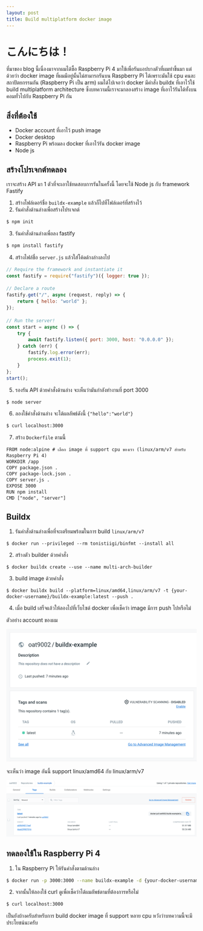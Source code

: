 ```yaml
---
layout: post
title: Build multiplatform docker image
---
```


# こんにちは！

ที่มาของ blog นี้เนื่องมาจากผมได้ซื้อ Raspberry Pi 4 มาใช้เพื่อรันแอปบางตัวที่ผมทำขึ้นมา แต่ด้วยว่า docker image ที่ผมมีอยู่นั้นไม่สามารถรันบน Raspberry Pi ได้เพราะมันใช้ cpu คนละสถาปัตยกรรมกัน (Raspberry Pi เป็น arm) ผมได้ไปเจอว่า docker มีคำสั่ง buildx ที่เอาไว้ใช้ build multiplatform architecture ซึ่งบทความนี้เราจะมาลองสร้าง image ที่เอาไว้รันได้ทั้งบนคอมทั่วไปกับ Raspberry Pi กัน

## สิ่งที่ต้องใช้

-   Docker account ที่เอาไว้ push image
-   Docker desktop
-   Raspberry Pi พร้อมลง docker ที่เอาไว้รัน docker image
-   Node js

## สร้างโปรเจกต์ทดลอง

เราจะสร้าง API มา 1 ตัวที่จะเอาใช้ทดสอบการรันในครั้งนี้ โดยจะใช้ Node js กับ framework Fastify

1. สร้างโฟล์เดอร์ชื่อ `buildx-example` แล้วก็ไปที่โฟล์เดอร์ที่สร้างไว้
2. รันคำสั่งด้านล่างเพื่อสร้างโปรเจกต์

```bash
$ npm init
```

3. รันคำสั่งด้านล่างเพื่อลง fastify

```bash
$ npm install fastify
```

4. สร้างไฟล์ชื่อ `server.js` แล้วใส่โค้ดด้างล่างลงไป

```js
// Require the framework and instantiate it
const fastify = require("fastify")({ logger: true });

// Declare a route
fastify.get("/", async (request, reply) => {
    return { hello: "world" };
});

// Run the server!
const start = async () => {
    try {
        await fastify.listen({ port: 3000, host: "0.0.0.0" });
    } catch (err) {
        fastify.log.error(err);
        process.exit(1);
    }
};
start();
```

5. รองรัน API ด้วยคำสั่งด้านล่าง จะเห็นว่ามันกำลังทำงานที่ port 3000

```bash
$ node server
```

6. ลองใช้คำสั่งด้านล่าง จะได้ผลลัพธ์ดังนี้ `{"hello":"world"}`

```bash
$ curl localhost:3000
```

7. สร้าง `Dockerfile` ตามนี้

```docker
FROM node:alpine # เลือก image ที่ support cpu ของเรา (linux/arm/v7 สำหรับ Raspberry Pi 4)
WORKDIR /app
COPY package.json .
COPY package-lock.json .
COPY server.js .
EXPOSE 3000
RUN npm install
CMD ["node", "server"]
```

## Buildx

1. รันคำสั่งด้านล่างเพื่อที่จะเตรียมพร้อมในการ build `linux/arm/v7`

```
$ docker run --privileged --rm tonistiigi/binfmt --install all
```

2. สร้างตัว builder ด้วยคำสั่ง

```
$ docker buildx create --use --name multi-arch-builder
```

3. build image ด้วยคำสั่ง

```
$ docker buildx build --platform=linux/amd64,linux/arm/v7 -t {your-docker-username}/buildx-example:latest --push .
```

4. เมื่อ build เสร็จแล้วให้ลองไปที่เว็บไซต์ docker เพื่อเช็คว่า image มีการ push ไปหรือไม่

ตัวอย่าง account ของผม

![repo-home](/assets/docker-buildx/buildx-home.png)

จะเห็นว่า image อันนี้ support linux/amd64 กับ linux/arm/v7

![repo-tag](/assets/docker-buildx/buildx-tag.png)

## ทดลองใช้ใน Raspberry Pi 4

1. ใน Raspberry Pi ให้รันคำสั่งตามด้านล่าง

```bash
$ docker run -p 3000:3000 --name buildx-example -d {your-docker-username}/buildx-example:latest
```

2. จากนั้นให้ลองใช้ curl ดูเพื่อเช็คว่าได้ผมลัพธ์ตามที่ต้องการหรือไม่

```bash
$ curl localhost:3000
```

เป็นยังบ้างครับสำหรับการ build docker image ที่ support หลาย cpu หวังว่าบทความนี้จะมีประโยชน์นะครับ
